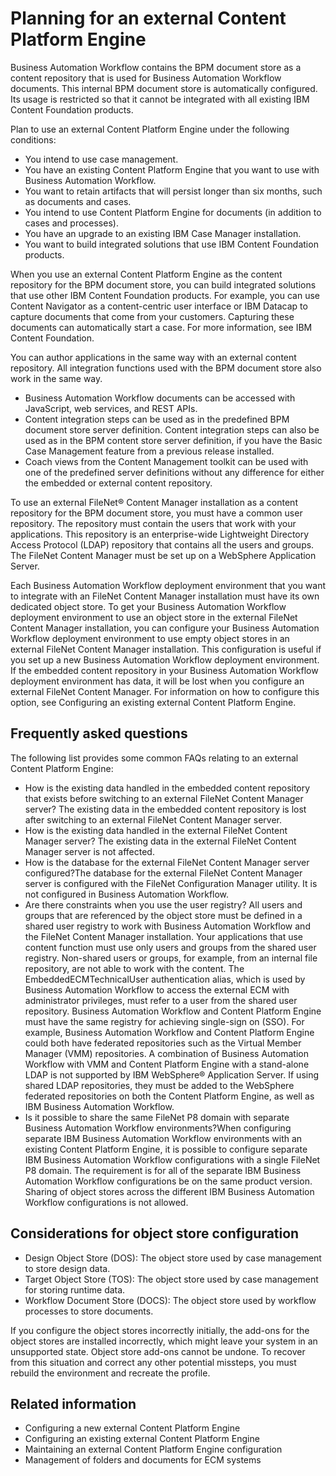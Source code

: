 # Planning for an external Content Platform Engine

Business Automation Workflow contains the
BPM document store as a content
repository that is used for Business Automation Workflow documents. This internal
BPM document store is
automatically configured. Its usage is restricted so that it cannot be integrated with all existing
IBM Content Foundation products.

Plan to use an external Content Platform Engine under the following
conditions:

- You intend to use case management.
- You have an existing Content Platform Engine that you want to use with
Business Automation Workflow.
- You want to retain artifacts that will persist longer than six months, such as documents and
cases.
- You intend to use Content Platform Engine for documents (in
addition to cases and processes).
- You have an upgrade to an existing IBM Case
Manager
installation.
- You want to build integrated solutions that use IBM Content Foundation products.

When you use an external Content Platform Engine as the content repository
for the BPM document store, you
can build integrated solutions that use other IBM Content Foundation products. For example, you can
use Content Navigator as a content-centric user interface or IBM Datacap to capture documents that
come from your customers. Capturing these documents can automatically start a case. For more
information, see IBM Content
Foundation.

<!-- image -->

You can author applications in the same way with an external content repository. All integration
functions used with the BPM document store also work in the same
way.

- Business Automation Workflow documents
can be accessed with JavaScript, web services, and REST APIs.
- Content integration steps can be used as in the predefined BPM document store server definition.
Content integration steps can also be used as in the BPM content store server definition,
if you have the Basic Case Management feature from a previous release installed.
- Coach views from the Content Management toolkit can be used with one of the predefined server
definitions without any difference for either the embedded or external content repository.

To use an external FileNet® Content
Manager installation as
a content repository for the BPM document store, you must have a common
user repository. The repository must contain the users that work with your applications. This
repository is an enterprise-wide Lightweight Directory Access Protocol (LDAP) repository that
contains all the users and groups. The FileNet Content
Manager must be set up
on a WebSphere Application Server.

Each Business Automation Workflow
deployment environment that you want to integrate with an FileNet Content
Manager installation
must have its own dedicated object store. To get your Business Automation Workflow deployment environment to
use an object store in the external FileNet Content
Manager installation,
you can configure your Business Automation Workflow deployment environment to
use empty object stores in an external FileNet Content
Manager installation.
This configuration is useful if you set up a new Business Automation Workflow deployment environment.
If the embedded content repository in your Business Automation Workflow deployment environment
has data, it will be lost when you configure an external FileNet Content
Manager. For information
on how to configure this option, see Configuring an existing external Content Platform Engine.

## Frequently asked questions

The following list provides some common FAQs relating to an external Content Platform Engine:

- How is the existing data handled in the embedded content repository that exists before switching
to an external FileNet Content
Manager server? The
existing data in the embedded content repository is lost after switching to an external FileNet Content
Manager server.
- How is the existing data handled in the external FileNet Content
Manager server? The
existing data in the external FileNet Content
Manager server is not
affected.
- How is the database for the external FileNet Content
Manager server
configured?The database for the external FileNet Content
Manager server is
configured with the FileNet Configuration Manager utility. It is not configured in Business Automation Workflow.
- Are there constraints when you use the user registry? All users and groups that are
referenced by the object store must be defined in a shared user registry to work with Business Automation Workflow and the FileNet Content
Manager installation.
Your applications that use content function must use only users and groups from the shared user
registry. Non-shared users or groups, for example, from an internal file repository, are not able to
work with the content. The EmbeddedECMTechnicalUser authentication alias, which is used by Business Automation Workflow to access the external
ECM with administrator privileges, must refer to a user from the shared user
repository.
Business Automation Workflow and Content Platform Engine must have
the same registry for achieving single-sign on (SSO). For example, Business Automation Workflow and Content Platform Engine could both have federated
repositories such as the Virtual Member Manager (VMM) repositories. A combination of Business Automation Workflow with VMM and Content Platform Engine with a stand-alone LDAP
is not supported by IBM WebSphere® Application
Server. If using shared LDAP
repositories, they must be added to the WebSphere federated repositories on both the Content Platform Engine, as well as IBM Business Automation
Workflow.
- Is it possible to share the same FileNet P8 domain with separate Business Automation Workflow environments?When
configuring separate IBM Business Automation
Workflow environments with an
existing Content Platform Engine, it is
possible to configure separate IBM Business Automation
Workflow configurations with a
single FileNet P8 domain. The requirement is for all of the separate IBM Business Automation
Workflow configurations be on
the same product version. Sharing of object stores across the different IBM Business Automation
Workflow configurations is not
allowed.

## Considerations for object store configuration

- Design Object Store (DOS): The object store used by case management to store design data.
- Target Object Store (TOS): The object store used by case management for storing runtime
data.
- Workflow Document Store (DOCS): The object store used by workflow processes to store
documents.

If you configure the object stores incorrectly initially, the add-ons for the object stores are
installed incorrectly, which might leave your system in an unsupported state. Object store add-ons
cannot be undone. To recover from this situation and correct any other potential missteps, you must
rebuild the environment and recreate the profile.

## Related information

- Configuring a new external Content Platform Engine
- Configuring an existing external Content Platform Engine
- Maintaining an external Content Platform Engine configuration
- Management of folders and documents for ECM systems